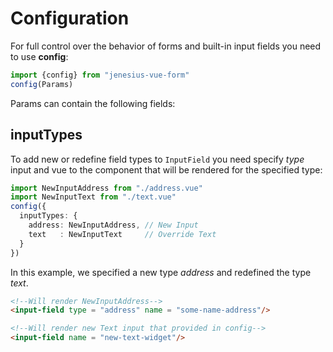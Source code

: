 # Configuration
For full control over the behavior of forms and built-in input fields
you need to use **config**:
```ts
import {config} from "jenesius-vue-form"
config(Params)
```
Params can contain the following fields:

## inputTypes
To add new or redefine field types to `InputField` you need
specify *type* input and vue to the component that will be rendered for the specified
type:
```ts
import NewInputAddress from "./address.vue"
import NewInputText from "./text.vue"
config({
  inputTypes: {
    address: NewInputAddress, // New Input
    text   : NewInputText     // Override Text
  }
})
```
In this example, we specified a new type *address* and redefined the type
*text*.

```html
<!--Will render NewInputAddress-->
<input-field type = "address" name = "some-name-address"/>

<!--Will render new Text input that provided in config-->
<input-field name = "new-text-widget"/>
```
